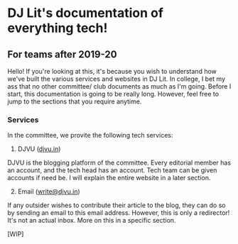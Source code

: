 # DJ Lit's documentation of everything tech!
## For teams after 2019-20

Hello! If you're looking at this, it's because you wish to understand how we've built the various services and websites in DJ Lit. In college, I bet my ass that no other committee/ club documents as much as I'm going. Before I start, this documentation is going to be really long. However, feel free to jump to the sections that you require anytime.

### Services

In the committee, we provite the following tech services:

1. DJVU ([djvu.in](https://www.djvu.in))

DJVU is the blogging platform of the committee. Every editorial member has an account, and the tech head has an account. Tech team can be given accounts if need be. I will explain the entire website in a later section.

2. Email (write@djvu.in)

If any outsider wishes to contribute their article to the blog, they can do so by sending an email to this email address. However, this is only a redirector! It's not an actual inbox. More on this in a specific section.

[WIP]
